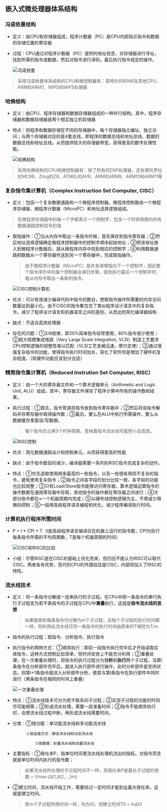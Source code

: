 ## 嵌入式微处理器体系结构

### 冯诺依曼结构

- 定义：由CPU和存储器组成，程序计数器（PC）是CPU内部指示指令和数据的存储位置的寄存器

- 过程：CPU通过对程序计数器（PC）提供的地址信息，对存储器进行寻址，找到所需的指令或数据，然后对指令进行译码，最后执行指令规定的操作。

  ![冯诺依曼](/img/冯诺依曼.png)

> 采用冯诺依曼体系结构的CPU和微控制器有：英特尔的8086及其他CPU、ARM的ARM7、MIPS的MIPS处理器

### 哈佛结构

- 定义：由CPU、程序存储器和数据存储器组成的一种并行结构。其中，程序存储器和数据存储器是两个相互独立的存储器

- 特点：将程序和数据存储在不同的存储器中，每个存储器独立编址、独立访问；与两个存储器对应的是4套总线，即程序的数据总线和地址总线、数据的数据总线和地址总线。从而提供较大的存储器带宽，获得更高的数字处理性能。

  ![哈佛结构](/img/哈佛结构.png)

> 采用哈佛结构的CPU和微控制器有：除了所有的DSP处理器，还有摩托罗拉的MC68、Zilog的Z8、ATMEL的AVR、ARM的ARM9、ARM10和ARM11等

### 复杂指令集计算机（Complex Instruction Set Computer, CISC）

- 定义：包括一个复杂数据通路和一个微程序控制器。微程序控制器由一个微程序存储器、微程序计数器（MicroPC）和地址选择逻辑组成。

> 在微程序存储器中的每一个字都表示一个控制字，包含一个时钟周期内所有数据通路控制信号的值

- 取指操作：①当从内存中取出一条指令时候，首先保存到指令寄存器；②然后地址选择逻辑确定微程序控制器中的控制字顺序起始地址；③把该地址放入到微程序计数器后，就从微程序内存中找到相应的控制字；④利用数据通路把数据从一个寄存器传送到另一个寄存器中，完成取指操作。

  > 由于微程序计数器（MicroPC）是并发递增指向下一个控制字，因此整个指令序列中的每个控制器会递归步骤，直到执行最后一个控制字时，就从内存中取出一条新的指令。

  ![CISC控制计算机](/img/CISC控制计算机.png)

- 优点：可以有效减少编译代码中指令的数目，使取指令操作所需要的内存访问数量达到最小化。由于CISC的指令集包含了类似程序设计语言中的复杂指令，减少了程序设计语言和机器语言之间的差别，从而达到简化编译器结构

- 缺点：不适合高效处理器

- 存在的问题：①2/8规律，即20%简单指令经常使用，80%指令很少使用；②超大规模集成电路（Very Large Scale Integration, VLSI）制造工艺要求CPU控制逻辑的规整性难以匹配（VLSI工艺发展迅速，摩尔定律）；③通过增强复杂指令的功能，使得指令执行时间加长，简化了软件但是增加了硬件的复杂程度。（软硬件功能应该划分合适）

### 精简指令集计算机（Reduced Instrution Set Computer, RISC）

- 定义：由一个大的寄存器文件和一个算术逻辑单元（Arithmetic and Logic Unit, ALU）组成，其中，寄存器文件保存了程序计算中所有的操作数和结果。

- 执行过程：①首先，指令管道将指令放到指令寄存器中；②然后将该指令解码并存寄存器中取得操作数；③最后，要么在ALU中执行所需操作，要么从数据缓存里面读/写数据。

  > 每个指令仅占用3个时钟周期，意味着指令流水线可能短小且高效。

  ![RISC控制](/img/RISC控制.png)

- 优点：简化数据通路设计和控制单元，从而获得更高的性能

- 缺点：由于指令数目的减少，编译器需要一系列的RISC指令完成复杂的动作。

- 特点：①优先选取使用频率最高的一些指令，以及一些很有用但不复杂的指令，避免使用复杂指令；②指令之间各字段的划分比较一致，各字段的功能也比较规整；③只有Load/Store指令能够访问寄存器，算术逻辑运算指令的操作数都在通用寄存器中存取，其他指令的操作都在寄存器之间进行；④大部分指令都在≤一个机器周期内完成；⑤以硬布线控制逻辑为主，不用或少用微码控制；⑥一般用高级程序语言编程和优化，减少程序编译执行时间。

### 计算机执行程序所需时间

- P = I * CPI * T（I是高级程序语言编译后在机器上运行的指令数，CPI为执行每条指令所需的平均周期数，T是每个机器周期的时间）

  ![CISC和RISC的比较](/img/CISC和RISC的比较.png)

- 小结：尽管RISC是在CISC的基础上优化而来，但仍旧不能认为RISC可以取代CISC。两者各有优势，现代的CPU的外围往往是CISC，内部则加入了RISC的特性。

### 流水线技术

- 定义：将一条指令分解成一连串执行的子过程。在CPU中把一条指令的串行执行子过程变为若干条指令的子过程在CPU中**重叠**执行，这就是**指令流水线的思想**

  > 如果能做到每条指令均分解为m个子过程，且每个子过程的执行时间都一样，则利用此流水线可将一条指令的执行时间由原来的T缩短为T/m

- 指令的执行过程：取指令、分析指令、执行指令

- 执行指令的两种方式：①顺序执行：即前一段指令执行完毕后才开始读取后续指令，这种方式控制比较简单，但时间安排上不能充分利用；②重叠处理，在一次重叠处理时，将指令的执行过程分为**分析**和**执行**两个子过程，当第I条指令在分析部件完毕后，就进入执行部件进行操作，此时分析部件是空闲状态，则第I+1条指令就进入分析部件分析，使其与第I条指令在执行部件中同时进行（两条指令在相同的时间上重叠）

  ![一次重叠处理](/img/一次重叠处理.png)

- 特点：①流水线技术可分为若干联系的子过程；②实现子过程的功能的时间尽可能相等；③形成流水处理，需要一段准备时间；③指令不能顺序执行时，会使流水线过程中断，再形成流水线需要时间。

- 分类：①按功能：单功能流水线和多功能流水线

  			②按连接方式：静态流水线和动态流水线

  				③按数据：标量流水线和向量流水线

- 主要指标：①吞吐率P，指单位时间里流水线处理机流出的指标。对指令而言就是单位时间内执行的指令数；

  > 如果流水线所处理的子过程时间不一样，则吞吐率P是最长子过程的倒数 = 1/max｛Δt1,Δt2,...,tm｝

- ②建立时间，流水线开始工作，需要经过一定时间才能到达最大吞吐率，这就是建立时间。

  >  若m个子过程所用时间一样，均为t0，则建立时间T0 = mΔt0



